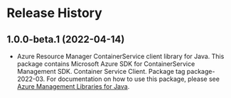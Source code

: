 # Release History

## 1.0.0-beta.1 (2022-04-14)

- Azure Resource Manager ContainerService client library for Java. This package contains Microsoft Azure SDK for ContainerService Management SDK. Container Service Client. Package tag package-2022-03. For documentation on how to use this package, please see [Azure Management Libraries for Java](https://aka.ms/azsdk/java/mgmt).
